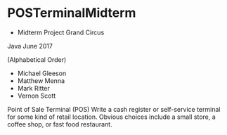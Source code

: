 # POSTerminalMidterm

 * Midterm Project Grand Circus

Java June 2017

 (Alphabetical Order)
 * Michael Gleeson
 * Matthew Menna
 * Mark Ritter
 * Vernon Scott

 
 Point of Sale Terminal (POS)
 Write a cash register or self-service terminal for some kind of retail location. 
 Obvious choices include a small store, a coffee shop, or fast food restaurant.

